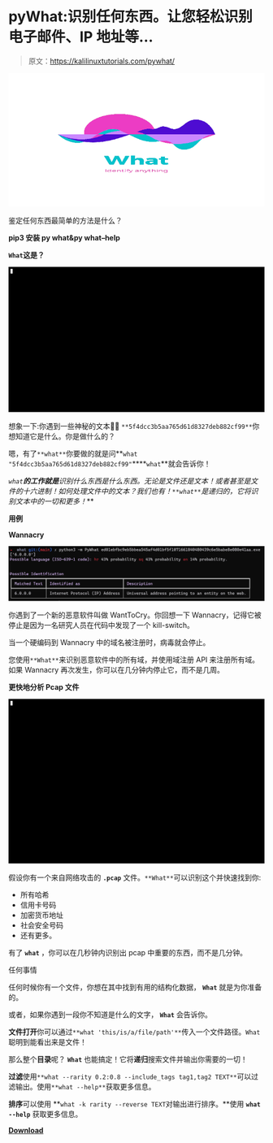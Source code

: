 # pyWhat:识别任何东西。让您轻松识别电子邮件、IP 地址等…

> 原文：<https://kalilinuxtutorials.com/pywhat/>

[![pyWhat : Identify Anything. Easily Lets You Identify Emails, IP Addresses, And More…](img/6d70d77aa863468e302d612f2adbe80f.png "pyWhat : Identify Anything. Easily Lets You Identify Emails, IP Addresses, And More…")](https://1.bp.blogspot.com/-Tiz3bUF9bp8/YMw7p3soe0I/AAAAAAAAJiU/BIt6aY5jyRsCr66WevNLNrAri95xItnoACLcBGAsYHQ/s728/logo%2B%25281%2529.png)

鉴定任何东西最简单的方法是什么？

**pip3 安装 py what&py what–help**

**`What`这是？**

![](img/e03d0ecc3059bb529bc2f501021748a6.png)

想象一下:你遇到一些神秘的文本🧙‍♂️ `**5f4dcc3b5aa765d61d8327deb882cf99**`你想知道它是什么。你是做什么的？

嗯，有了`**what**`你要做的就是问**`what "5f4dcc3b5aa765d61d8327deb882cf99"`****`what`**就会告诉你！

**`what`**的工作就是**识别*什么东西是*什么东西。无论是文件还是文本！或者甚至是文件的十六进制！如何处理文件中的文本*？我们也有！`**what**`是递归的，它将识别**文本中的一切**和更多！***

**用例**

**Wannacry**

![](img/9e185447e05ede1dabc66593d7f13480.png)

你遇到了一个新的恶意软件叫做 WantToCry。你回想一下 Wannacry，记得它被停止是因为一名研究人员在代码中发现了一个 kill-switch。

当一个硬编码到 Wannacry 中的域名被注册时，病毒就会停止。

您使用`**What**`来识别恶意软件中的所有域，并使用域注册 API 来注册所有域。如果 Wannacry 再次发生，你可以在几分钟内停止它，而不是几周。

**更快地分析 Pcap 文件**

![](img/ff76371e3a7ed26c7e9c7af57f7205f7.png)

假设你有一个来自网络攻击的 **`.pcap`** 文件。`**What**`可以识别这个并快速找到你:

*   所有哈希
*   信用卡号码
*   加密货币地址
*   社会安全号码
*   还有更多。

有了 **`what`** ，你可以在几秒钟内识别出 pcap 中重要的东西，而不是几分钟。

任何事情

任何时候你有一个文件，你想在其中找到有用的结构化数据， **`What`** 就是为你准备的。

或者，如果你遇到一段你不知道是什么的文字， **`What`** 会告诉你。

**文件打开**你可以通过`**what 'this/is/a/file/path'**`传入一个文件路径。`What`聪明到能看出来是文件！

那么整个**目录**呢？ **`What`** 也能搞定！它将**递归**搜索文件并输出你需要的一切！

**过滤**使用`**what --rarity 0.2:0.8 --include_tags tag1,tag2 TEXT**`可以过滤输出。使用`**what --help**`获取更多信息。

**排序**可以使用 **`what -k rarity --reverse TEXT`对输出进行排序。**使用 **`what --help`** 获取更多信息。

[**Download**](https://github.com/bee-san/pyWhat)